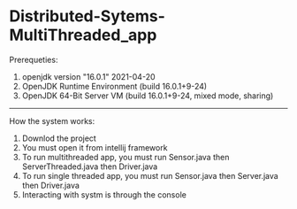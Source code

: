 # Distributed-Sytems-MultiThreaded_app

Prerequeties:

1) openjdk version "16.0.1" 2021-04-20
2) OpenJDK Runtime Environment (build 16.0.1+9-24)
3) OpenJDK 64-Bit Server VM (build 16.0.1+9-24, mixed mode, sharing)

----------------------------------
How the system works:
1) Downlod the project
2) You must open it from intellij framework
3) To run multithreaded app, you must run Sensor.java then ServerThreaded.java then Driver.java
4) To run single threaded app, you must run Sensor.java then Server.java then Driver.java
5) Interacting with systm is through the console
